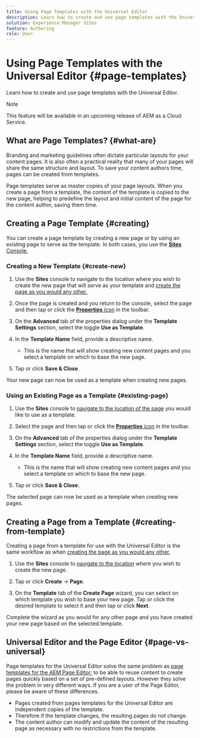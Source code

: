 ```yaml
---
title: Using Page Templates with the Universal Editor
description: Learn how to create and use page templates with the Universal Editor.
solution: Experience Manager Sites
feature: Authoring
role: User
---
```


# Using Page Templates with the Universal Editor {#page-templates}

Learn how to create and use page templates with the Universal Editor.

>[!NOTE]
>
>This feature will be available in an upcoming release of AEM as a Cloud Service.

## What are Page Templates? {#what-are}

Branding and marketing guidelines often dictate particular layouts for your content pages. It is also often a practical reality that many of your pages will share the same structure and layout. To save your content authors time, pages can be created from templates.

Page templates serve as master copies of your page layouts. When you create a page from a template, the content of the template is copied to the new page, helping to predefine the layout and initial content of the page for the content author, saving them time.

## Creating a Page Template {#creating}

You can create a page template by creating a new page or by using an existing page to serve as the template. In both cases, you use the [**Sites** Console.](/help/sites-cloud/authoring/sites-console/introduction.md)

### Creating a New Template {#create-new}

1. Use the **Sites** console to navigate to the location where you wish to create the new page that will serve as your template and [create the page as you would any other.](/help/sites-cloud/authoring/sites-console/creating-pages.md)

1. Once the page is created and you return to the console, select the page and then tap or click the [**Properties** icon](/help/sites-cloud/authoring/sites-console/page-properties.md) in the toolbar.

1. On the **Advanced** tab of the properties dialog under the **Template Settings** section, select the toggle **Use as Template**.

1. In the **Template Name** field, provide a descriptive name.

   * This is the name that will show creating new content pages and you select a template on which to base the new page.

1. Tap or click **Save &amp; Close**.

Your new page can now be used as a template when creating new pages.

### Using an Existing Page as a Template {#existing-page}

1. Use the **Sites** console to [navigate to the location of the page](/help/sites-cloud/authoring/sites-console/introduction.md#selecting-resources) you would like to use as a template.

1. Select the page and then tap or click the [**Properties** icon](/help/sites-cloud/authoring/sites-console/page-properties.md) in the toolbar.

1. On the **Advanced** tab of the properties dialog under the **Template Settings** section, select the toggle **Use as Template**.

1. In the **Template Name** field, provide a descriptive name.

   * This is the name that will show creating new content pages and you select a template on which to base the new page.

1. Tap or click **Save &amp; Close**.

The selected page can now be used as a template when creating new pages.

## Creating a Page from a Template {#creating-from-template}

Creating a page from a template for use with the Universal Editor is the same workflow as when [creating the page as you would any other.](/help/sites-cloud/authoring/sites-console/creating-pages.md)

1. Use the **Sites** console to [navigate to the location](/help/sites-cloud/authoring/sites-console/introduction.md#selecting-resources) where you wish to create the new page.

1. Tap or click **Create** -&gt; **Page**.

1. On the **Template** tab of the **Create Page** wizard, you can select on which template you wish to base your new page. Tap or click the desired template to select it and then tap or click **Next**.

Complete the wizard as you would for any other page and you have created your new page based on the selected template.

## Universal Editor and the Page Editor {#page-vs-universal}

Page templates for the Universal Editor solve the same problem as [page templates for the AEM Page Editor:](/help/sites-cloud/authoring/page-editor/templates.md) to be able to reuse content to create pages quickly based on a set of pre-defined layouts. However they solve the problem in very different ways. If you are a user of the Page Editor, please be aware of these differences.

* Pages created from pages templates for the Universal Editor are independent copies of the template.
* Therefore if the template changes, the resulting pages do not change.
* The content author can modify and update the content of the resulting page as necessary with no restrictions from the template.
